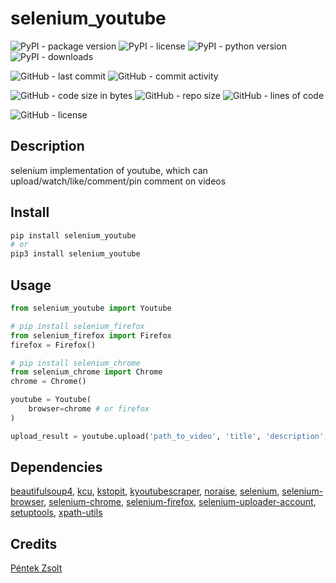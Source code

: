 # selenium_youtube

![PyPI - package version](https://img.shields.io/pypi/v/selenium_youtube?logo=pypi&style=flat-square)
![PyPI - license](https://img.shields.io/pypi/l/selenium_youtube?label=package%20license&style=flat-square)
![PyPI - python version](https://img.shields.io/pypi/pyversions/selenium_youtube?logo=pypi&style=flat-square)
![PyPI - downloads](https://img.shields.io/pypi/dm/selenium_youtube?logo=pypi&style=flat-square)

![GitHub - last commit](https://img.shields.io/github/last-commit/kkristof200/selenium_youtube?style=flat-square)
![GitHub - commit activity](https://img.shields.io/github/commit-activity/m/kkristof200/selenium_youtube?style=flat-square)

![GitHub - code size in bytes](https://img.shields.io/github/languages/code-size/kkristof200/selenium_youtube?style=flat-square)
![GitHub - repo size](https://img.shields.io/github/repo-size/kkristof200/selenium_youtube?style=flat-square)
![GitHub - lines of code](https://img.shields.io/tokei/lines/github/kkristof200/selenium_youtube?style=flat-square)

![GitHub - license](https://img.shields.io/github/license/kkristof200/selenium_youtube?label=repo%20license&style=flat-square)

## Description

selenium implementation of youtube, which can upload/watch/like/comment/pin comment on videos

## Install

~~~~bash
pip install selenium_youtube
# or
pip3 install selenium_youtube
~~~~

## Usage

~~~~python
from selenium_youtube import Youtube

# pip install selenium_firefox
from selenium_firefox import Firefox
firefox = Firefox()

# pip install selenium_chrome
from selenium_chrome import Chrome
chrome = Chrome()

youtube = Youtube(
    browser=chrome # or firefox
)

upload_result = youtube.upload('path_to_video', 'title', 'description', ['tag1', 'tag2'])
~~~~

## Dependencies

[beautifulsoup4](https://pypi.org/project/beautifulsoup4), [kcu](https://pypi.org/project/kcu), [kstopit](https://pypi.org/project/kstopit), [kyoutubescraper](https://pypi.org/project/kyoutubescraper), [noraise](https://pypi.org/project/noraise), [selenium](https://pypi.org/project/selenium), [selenium-browser](https://pypi.org/project/selenium-browser), [selenium-chrome](https://pypi.org/project/selenium-chrome), [selenium-firefox](https://pypi.org/project/selenium-firefox), [selenium-uploader-account](https://pypi.org/project/selenium-uploader-account), [setuptools](https://pypi.org/project/setuptools), [xpath-utils](https://pypi.org/project/xpath-utils)



## Credits

[Péntek Zsolt](https://github.com/Zselter07)